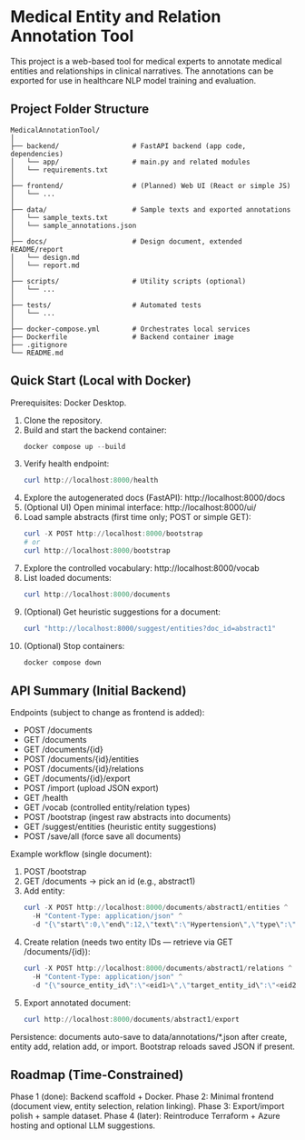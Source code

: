 # Medical Entity and Relation Annotation Tool

This project is a web-based tool for medical experts to annotate medical entities and relationships in clinical narratives. The annotations can be exported for use in healthcare NLP model training and evaluation.

## Project Folder Structure

```
MedicalAnnotationTool/
│
├── backend/                  # FastAPI backend (app code, dependencies)
│   └── app/                  # main.py and related modules
│   └── requirements.txt
│
├── frontend/                 # (Planned) Web UI (React or simple JS)
│   └── ...
│
├── data/                     # Sample texts and exported annotations
│   └── sample_texts.txt
│   └── sample_annotations.json
│
├── docs/                     # Design document, extended README/report
│   └── design.md
│   └── report.md
│
├── scripts/                  # Utility scripts (optional)
│   └── ...
│
├── tests/                    # Automated tests
│   └── ...
│
├── docker-compose.yml        # Orchestrates local services
├── Dockerfile                # Backend container image
├── .gitignore
└── README.md
```

## Quick Start (Local with Docker)

Prerequisites: Docker Desktop.

1. Clone the repository.
2. Build and start the backend container:
	```powershell
	docker compose up --build
	```
3. Verify health endpoint:
	```powershell
	curl http://localhost:8000/health
	```
4. Explore the autogenerated docs (FastAPI): http://localhost:8000/docs
5. (Optional UI) Open minimal interface: http://localhost:8000/ui/
6. Load sample abstracts (first time only; POST or simple GET):
	```powershell
	curl -X POST http://localhost:8000/bootstrap
	# or
	curl http://localhost:8000/bootstrap
	```
7. Explore the controlled vocabulary: http://localhost:8000/vocab
8. List loaded documents:
	```powershell
	curl http://localhost:8000/documents
	```
9. (Optional) Get heuristic suggestions for a document:
	```powershell
	curl "http://localhost:8000/suggest/entities?doc_id=abstract1"
	```
10. (Optional) Stop containers:
	```powershell
	docker compose down
	```

## API Summary (Initial Backend)
Endpoints (subject to change as frontend is added):
- POST /documents
- GET /documents
- GET /documents/{id}
- POST /documents/{id}/entities
- POST /documents/{id}/relations
- GET /documents/{id}/export
- POST /import (upload JSON export)
- GET /health
- GET /vocab (controlled entity/relation types)
- POST /bootstrap (ingest raw abstracts into documents)
- GET /suggest/entities (heuristic entity suggestions)
- POST /save/all (force save all documents)

Example workflow (single document):
1. POST /bootstrap
2. GET /documents -> pick an id (e.g., abstract1)
3. Add entity:
	```powershell
	curl -X POST http://localhost:8000/documents/abstract1/entities ^
	  -H "Content-Type: application/json" ^
	  -d "{\"start\":0,\"end\":12,\"text\":\"Hypertension\",\"type\":\"Disease\"}"
	```
4. Create relation (needs two entity IDs — retrieve via GET /documents/{id}):
	```powershell
	curl -X POST http://localhost:8000/documents/abstract1/relations ^
	  -H "Content-Type: application/json" ^
	  -d "{\"source_entity_id\":\"<eid1>\",\"target_entity_id\":\"<eid2>\",\"relation_type\":\"treats\"}"
	```
5. Export annotated document:
	```powershell
	curl http://localhost:8000/documents/abstract1/export
	```

Persistence: documents auto-save to data/annotations/*.json after create, entity add, relation add, or import. Bootstrap reloads saved JSON if present.

## Roadmap (Time-Constrained)
Phase 1 (done): Backend scaffold + Docker.
Phase 2: Minimal frontend (document view, entity selection, relation linking).
Phase 3: Export/import polish + sample dataset.
Phase 4 (later): Reintroduce Terraform + Azure hosting and optional LLM suggestions.

